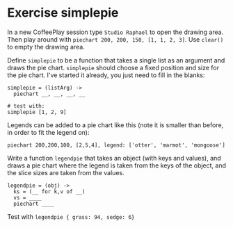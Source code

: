 # Exercise simplepie

In a new CoffeePlay session type ```Studio Raphael``` to open the drawing
area. Then play around with ```piechart 200, 200, 150, [1, 1, 2, 3]```.
Use ```clear()``` to empty the drawing area.

Define ```simplepie``` to be a function that takes a single list as an
argument and draws the pie chart. ```simplepie``` should choose a fixed
position and size for the pie chart. I've started it already, you just
need to fill in the blanks:

    simplepie = (listArg) ->
      piechart __, __, __, __

    # test with:
    simplepie [1, 2, 9]

Legends can be added to a pie chart like this (note it is smaller than
before, in order to fit the legend on):

    piechart 200,200,100, [2,5,4], legend: ['otter', 'marmot', 'mongoose']

Write a function ```legendpie``` that takes an object (with keys and
values), and draws a pie chart where the legend is taken from the keys of
the object, and the slice sizes are taken from the values.

    legendpie = (obj) ->
      ks = (__ for k,v of __)
      vs = ____
      piechart ____

Test with ```legendpie { grass: 94, sedge: 6}```
